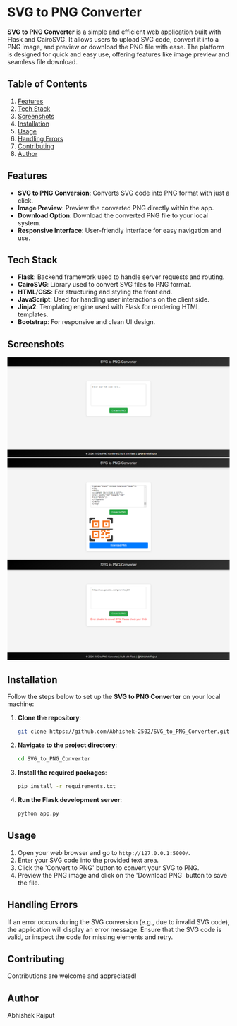 # SVG to PNG Converter

**SVG to PNG Converter** is a simple and efficient web application built with Flask and CairoSVG. It allows users to upload SVG code, convert it into a PNG image, and preview or download the PNG file with ease. The platform is designed for quick and easy use, offering features like image preview and seamless file download.

## Table of Contents

1. [Features](#features)
2. [Tech Stack](#tech-stack)
3. [Screenshots](#screenshots)
4. [Installation](#installation)
5. [Usage](#usage)
6. [Handling Errors](#handling-errors)
7. [Contributing](#contributing)
8. [Author](#author)

## Features

- **SVG to PNG Conversion**: Converts SVG code into PNG format with just a click.
- **Image Preview**: Preview the converted PNG directly within the app.
- **Download Option**: Download the converted PNG file to your local system.
- **Responsive Interface**: User-friendly interface for easy navigation and use.

## Tech Stack

- **Flask**: Backend framework used to handle server requests and routing.
- **CairoSVG**: Library used to convert SVG files to PNG format.
- **HTML/CSS**: For structuring and styling the front end.
- **JavaScript**: Used for handling user interactions on the client side.
- **Jinja2**: Templating engine used with Flask for rendering HTML templates.
- **Bootstrap**: For responsive and clean UI design.

## Screenshots

![Default](ss/default.png)
![With_svg](ss/with_svg.png)
![Error](ss/error.png)

## Installation

Follow the steps below to set up the **SVG to PNG Converter** on your local machine:

1. **Clone the repository**:

   ```bash
   git clone https://github.com/Abhishek-2502/SVG_to_PNG_Converter.git
   ```
2. **Navigate to the project directory**:

   ```bash
   cd SVG_to_PNG_Converter
   ```
3. **Install the required packages**:

   ```bash
   pip install -r requirements.txt
   ```
4. **Run the Flask development server**:

   ```bash
   python app.py
   ```

## Usage

1. Open your web browser and go to `http://127.0.0.1:5000/`.
2. Enter your SVG code into the provided text area.
3. Click the 'Convert to PNG' button to convert your SVG to PNG.
4. Preview the PNG image and click on the 'Download PNG' button to save the file.

## Handling Errors

If an error occurs during the SVG conversion (e.g., due to invalid SVG code), the application will display an error message. Ensure that the SVG code is valid, or inspect the code for missing elements and retry.

## Contributing

Contributions are welcome and appreciated! 

## Author

Abhishek Rajput
